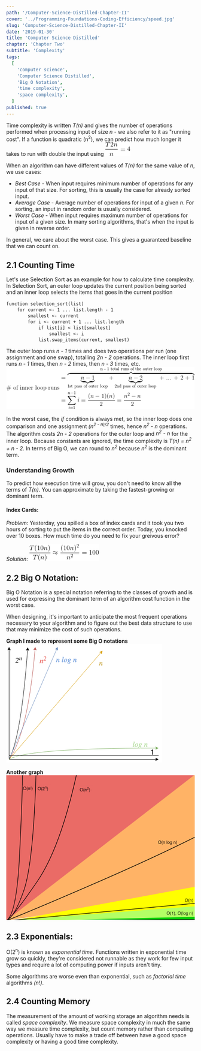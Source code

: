 ```yaml
---
path: '/Computer-Science-Distilled-Chapter-II'
cover: '../Programming-Foundations-Coding-Efficiency/speed.jpg'
slug: 'Computer-Science-Distilled-Chapter-II'
date: '2019-01-30'
title: 'Computer Science Distilled'
chapter: 'Chapter Two'
subtitle: 'Complexity'
tags:
  [
    'computer science',
    'Computer Science Distilled',
    'Big O Notation',
    'time complexity',
    'space complexity',
  ]
published: true
---
```


Time complexity is written _T(n)_ and gives the number of operations performed when processing input of size _n_ - we also refer to it as "running cost". If a function is quadratic (n<sup>2</sup>), we can predict how much longer it takes to run with double the input using ![doubleT](./doubleT.png)

When an algorithm can have different values of _T(n)_ for the same value of _n_, we use cases:

- _Best Case_ - When input requires minimum number of operations for any input of that size. For sorting, this is usually the case for already sorted input.
- _Average Case_ - Average number of operations for input of a given _n_. For sorting, an input in random order is usually considered.
- _Worst Case_ - When input requires maximum number of operations for input of a given size. In many sorting algorithms, that's when the input is given in reverse order.

In general, we care about the worst case. This gives a guaranteed baseline that we can count on.

## 2.1 Counting Time

Let's use Selection Sort as an example for how to calculate time complexity. In Selection Sort, an outer loop updates the current position being sorted and an inner loop selects the items that goes in the current position

```text
function selection_sort(list)
    for current <- 1 ... list.length - 1
        smallest <- current
        for i <- current + 1 ... list.length
            if list[i] < list[smallest]
                smallest <- i
            list.swap_items(current, smallest)
```

The outer loop runs _n - 1_ times and does two operations per run (one assignment and one swap), totalling _2n - 2_ operations. The inner loop first runs _n - 1_ times, then _n - 2_ times, then _n - 3_ times, etc.
![selectionsort](./selectionsort.png)

In the worst case, the _if_ condition is always met, so the inner loop does one comparison and one assignment _(n<sup>2 - n)/2_ times, hence _n<sup>2</sup> - n_ operations. The algorithm costs _2n - 2_ operations for the outer loop and _n<sup>2</sup> - n_ for the inner loop. Because constants are ignored, the time complexity is _T(n) = n<sup>2</sup> + n - 2_. In terms of Big O, we can round to _n<sup>2</sup>_ because _n<sup>2</sup>_ is the dominant term.

### Understanding Growth

To predict how execution time will grow, you don't need to know all the terms of _T(n)_. You can approximate by taking the fastest-growing or dominant term.

#### Index Cards:

_Problem_: Yesterday, you spilled a box of index cards and it took you two hours of sorting to put the items in the correct order. Today, you knocked over 10 boxes. How much time do you need to fix your greivous error?

_Solution_:
![Spilled Boxes](./spilledboxes.png)

## 2.2 Big O Notation:

Big O Notation is a special notation referring to the classes of growth and is used for expressing the dominant term of an algorithm cost function in the worst case.

When designing, it's important to anticipate the most frequent operations necessary to your algorithm and to figure out the best data structure to use that may minimize the cost of such operations.

**Graph I made to represent some Big O notations**
![Big O Chart](./bigOchart.png)

**Another graph**
![Big O Graph](./bigO.png)

## 2.3 Exponentials:

O(2<sup>n</sup>) is known as _exponential time_. Functions written in exponential time grow so quickly, they're considered not runnable as they work for few input types and require a lot of computing power if inputs aren't tiny.

Some algorithms are worse even than exponential, such as _factorial time_ algorithms _(n!)_.

## 2.4 Counting Memory

The measurement of the amount of working storage an algorithm needs is called _space complexity_. We measure space complexity in much the same way we measure time complexity, but count memory rather than computing operations. Usually have to make a trade off between have a good space complexity or having a good time complexity.
